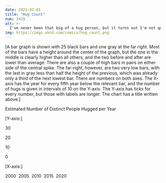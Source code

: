 ```yaml
---
date: 2021-02-01
title: "Hug Count"
num: 2419
alt: >-
  I've never been that big of a hug person, but it turns out I'm not quite this small of a hug person either.
img: https://imgs.xkcd.com/comics/hug_count.png
---
```

[A bar graph is shown with 25 black bars and one gray at the far right. Most of the bars have a height around the center of the graph, but the one in the middle is clearly higher than all others, and the two before and after are lower than average. There are also a couple of high bars in pairs on either side of the central spike. The far-right, however, are two very low bars, with the last in gray less than half the height of the previous, which was already only a third of the next lowest bar. There are numbers on both axes. The X-axis has the year for every fifth year below the relevant bar, and the number of hugs is given in intervals of 10 on the Y-axis. The Y-axis has ticks for every number, but those with labels are longer.  The chart has a title written above:]

Estimated Number of Distinct People Hugged per Year

[Y-axis:]

30

20

10

0

[X-axis:]

2000&nbsp;&nbsp;2005&nbsp;&nbsp;2010&nbsp;&nbsp;2015&nbsp;&nbsp;2020